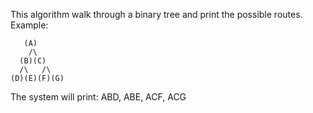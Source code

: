 This algorithm walk through a binary tree and print the possible routes. Example:

	   (A)
		/\
	  (B)(C)
	  /\   /\
    (D)(E)(F)(G)
	
The system will print: ABD, ABE, ACF, ACG